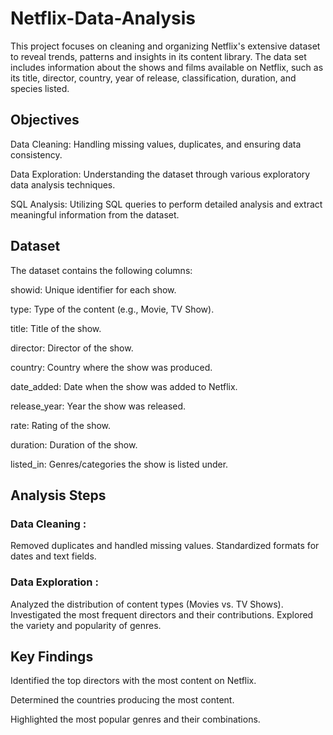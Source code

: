 # Netflix-Data-Analysis
This project focuses on cleaning and organizing Netflix's extensive dataset to reveal trends, patterns and insights in its content library. The data set includes information about the shows and films available on Netflix, such as its title, director, country, year of release, classification, duration, and species listed.

## Objectives

Data Cleaning: Handling missing values, duplicates, and ensuring data consistency.

Data Exploration: Understanding the dataset through various exploratory data analysis techniques.

SQL Analysis: Utilizing SQL queries to perform detailed analysis and extract meaningful information from the dataset.


## Dataset


The dataset contains the following columns:

showid: Unique identifier for each show.

type: Type of the content (e.g., Movie, TV Show).

title: Title of the show.

director: Director of the show.

country: Country where the show was produced.

date_added: Date when the show was added to Netflix.

release_year: Year the show was released.

rate: Rating of the show.

duration: Duration of the show.

listed_in: Genres/categories the show is listed under.

## Analysis Steps


### Data Cleaning : 
Removed duplicates and handled missing values.
Standardized formats for dates and text fields.


### Data Exploration : 
Analyzed the distribution of content types (Movies vs. TV Shows).
Investigated the most frequent directors and their contributions.
Explored the variety and popularity of genres.

## Key Findings
Identified the top directors with the most content on Netflix. 

Determined the countries producing the most content.

Highlighted the most popular genres and their combinations.






